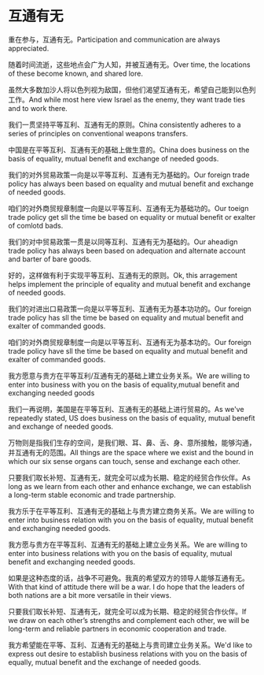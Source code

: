 # 互通有无

<p><span class="chinese">重在参与，互通有无。</span><span class="english">Participation and communication are always appreciated.</span></p>

<p><span class="chinese">随着时间流逝，这些地点会广为人知，并被互通有无。</span><span class="english">Over time, the locations of these become known, and shared lore.</span></p>

<p><span class="chinese">虽然大多数加沙人将以色列视为敌国，但他们渴望互通有无，希望自己能到以色列工作。</span><span class="english">And while most here view Israel as the enemy, they want trade ties and to work there.</span></p>

<p><span class="chinese">我们一贯坚持平等互利、互通有无的原则。</span><span class="english">China consistently adheres to a series of principles on conventional weapons transfers.</span></p>

<p><span class="chinese">中国是在平等互利、互通有无的基础上做生意的。</span><span class="english">China does business on the basis of equality, mutual benefit and exchange of needed goods.</span></p>

<p><span class="chinese">我们的对外贸易政策一向是以平等互利、互通有无为基础的。</span><span class="english">Our foreign trade policy has always been based on equality and mutual benefit and exchange of needed goods.</span></p>

<p><span class="chinese">咱们的对外商贸规章制度一向是以平等互利、互通有无为基础功的。</span><span class="english">Our toeign trade policy get sll the time be based on equality or mutual benefit or exalter of comlotd bads.</span></p>

<p><span class="chinese">我们的对中贸易政策一贯是以同等互利、互通有无为基础的。</span><span class="english">Our aheadign trade policy has always been based on adequation and alternate account and barter of bare goods.</span></p>

<p><span class="chinese">好的，这样做有利于实现平等互利、互通有无的原则。</span><span class="english">Ok, this arragement helps implement the principle of equality and mutual benefit and exchange of needed goods.</span></p>

<p><span class="chinese">我们的对进出口易政策一向是以平等互利、互通有无为基本功功的。</span><span class="english">Our foreign trade policy has sll the time be based on equality and mutual benefit and exalter of commanded goods.</span></p>

<p><span class="chinese">咱们的对外商贸规章制度一向是以平等互利、互通有无为基本功的。</span><span class="english">Our foreign trade policy have sll the time be based on equality and mutual benefit and exalter of commanded goods.</span></p>

<p><span class="chinese">我方愿意与贵方在平等互利/互通有无的基础上建立业务关系。</span><span class="english">We are willing to enter into business with you on the basis of equality,mutual benefit and exchanging needed goods</span></p>

<p><span class="chinese">我们一再说明，美国是在平等互利、互通有无的基础上进行贸易的。</span><span class="english">As we've repeatedly stated, US does business on the basis of equality, mutual benefit and exchange of needed goods.</span></p>

<p><span class="chinese">万物则是指我们生存的空间，是我们眼、耳、鼻、舌、身、意所接触，能够沟通，并互通有无的范围。</span><span class="english">All things are the space where we exist and the bound in which our six sense organs can touch, sense and exchange each other.</span></p>

<p><span class="chinese">只要我们取长补短、互通有无，就完全可以成为长期、稳定的经贸合作伙伴。</span><span class="english">As long as we learn from each other and enhance exchange, we can establish a long-term stable economic and trade partnership.</span></p>

<p><span class="chinese">我方乐于在平等互利、互通有无的基础上与贵方建立商务关系。</span><span class="english">We are willing to enter into business relation with you on the basis of equality, mutual benefit and exchanging needed goods.</span></p>

<p><span class="chinese">我方愿与贵方在平等互利、互通有无的基础上建立业务关系。</span><span class="english">We are willing to enter into business relations with you on the basis of equality, mutual benefit and exchanging needed goods.</span></p>

<p><span class="chinese">如果是这种态度的话，战争不可避免。我真的希望双方的领导人能够互通有无。</span><span class="english">With that kind of attitude there will be a war. I do hope that the leaders of both nations are a bit more versatile in their views.</span></p>

<p><span class="chinese">只要我们取长补短、互通有无，就完全可以成为长期、稳定的经贸合作伙伴。</span><span class="english">If we draw on each other’s strengths and complement each other, we will be long-term and reliable partners in economic cooperation and trade.</span></p>

<p><span class="chinese">我方希望能在平等、互利、互通有无的基础上与贵司建立业务关系。</span><span class="english">We'd like to express out desire to establish business relations with you on the basis of equally, mutual benefit and the exchange of needed goods.</span></p>

